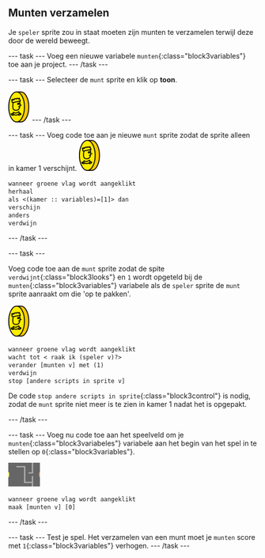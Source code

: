 ## Munten verzamelen

Je `speler` sprite zou in staat moeten zijn munten te verzamelen terwijl deze door de wereld beweegt.

\--- task \--- Voeg een nieuwe variabele `munten`{:class="block3variables"} toe aan je project. \--- /task \---

\--- task \--- Selecteer de `munt` sprite en klik op **toon**.

![screenshot](images/coin.png) \--- /task \---

\--- task \--- Voeg code toe aan je nieuwe `munt` sprite zodat de sprite alleen in kamer 1 verschijnt. ![screenshot](images/coin.png)

```blocks3
wanneer groene vlag wordt aangeklikt
herhaal
als <(kamer :: variables)=[1]> dan
verschijn
anders
verdwijn
```

\--- /task \---

\--- task \---

Voeg code toe aan de `munt` sprite zodat de spite `verdwijnt`{:class="block3looks"} en `1` wordt opgeteld bij de `munten`{:class="block3variables"} variabele als de `speler` sprite de `munt` sprite aanraakt om die 'op te pakken'.

![munt](images/coin.png)

```blocks3
wanneer groene vlag wordt aangeklikt
wacht tot < raak ik (speler v)?>
verander [munten v] met (1)
verdwijn
stop [andere scripts in sprite v]
```

De code `stop andere scripts in sprite`{:class="block3control"} is nodig, zodat de `munt` sprite niet meer is te zien in kamer 1 nadat het is opgepakt.

\--- /task \---

\--- task \--- Voeg nu code toe aan het speelveld om je `munten`{:class="block3variabeles"} variabele aan het begin van het spel in te stellen op `0`{:class="block3variables"}.

![speelveld](images/stage.png)

```blocks3
wanneer groene vlag wordt aangeklikt
maak [munten v] [0]
```

\--- /task \---

\--- task \--- Test je spel. Het verzamelen van een munt moet je `munten` score met `1`{:class="block3variables"} verhogen. \--- /task \---